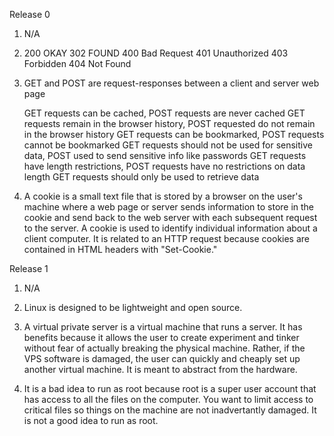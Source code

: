 Release 0

1.  N/A

2.  200 OKAY
	302 FOUND
	400 Bad Request
	401 Unauthorized
	403 Forbidden
	404 Not Found

3.  GET and POST are request-responses between a client and server web page

	GET requests can be cached, POST requests are never cached
	GET requests remain in the browser history, POST requested do not remain in the browser history
	GET requests can be bookmarked, POST requests cannot be bookmarked
	GET requests should not be used for sensitive data, POST used to send sensitive info like passwords
	GET requests have length restrictions, POST requests have no restrictions on data length
	GET requests should only be used to retrieve data

4.	A cookie is a small text file that is stored by a browser on the user's machine where 
a web page or server sends information to store in the cookie and send back to the web 
server with each subsequent request to the server.  A cookie is used to identify individual 
information about a client computer.  It is related to an HTTP request because cookies are 
contained in HTML headers with "Set-Cookie."


Release 1

1.	N/A

2.	Linux is designed to be lightweight and open source.  

3.	A virtual private server is a virtual machine that runs a server.  It has benefits because
it allows the user to create experiment and tinker without fear of actually breaking the physical
machine.  Rather, if the VPS software is damaged, the user can quickly and cheaply set up another
virtual machine.  It is meant to abstract from the hardware.

4.	It is a bad idea to run as root because root is a super user account that has access to all
the files on the computer.  You want to limit access to critical files so things on the machine
are not inadvertantly damaged.  It is not a good idea to run as root.


